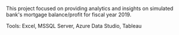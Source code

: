 This project focused on providing analytics and insights on simulated bank's mortgage balance/profit for fiscal year 2019.

Tools: Excel, MSSQL Server, Azure Data Studio, Tableau
